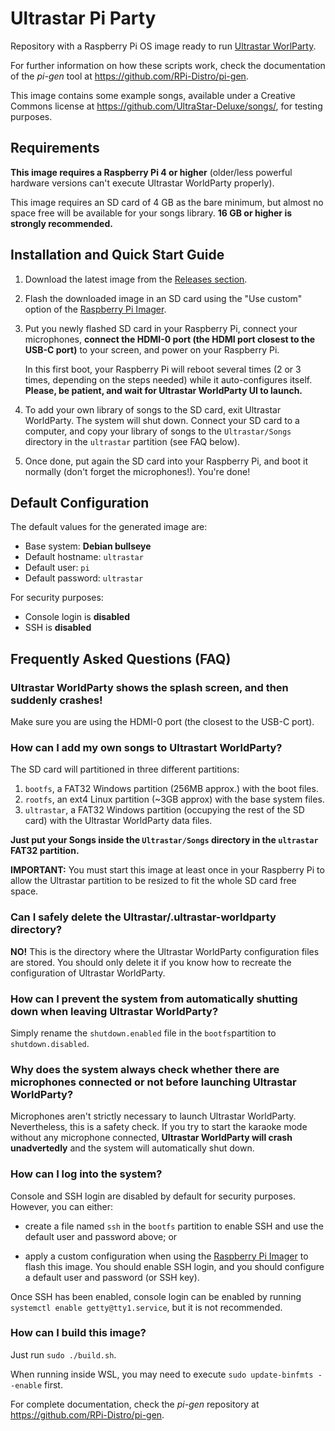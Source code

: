 # Ultrastar Pi Party

Repository with a Raspberry Pi OS image ready to run [Ultrastar WorlParty](https://github.com/ultrastares/ultrastar-worldparty).

For further information on how these scripts work, check the documentation of the _pi-gen_ tool at https://github.com/RPi-Distro/pi-gen.

This image contains some example songs, available under a Creative Commons license at https://github.com/UltraStar-Deluxe/songs/, for testing purposes.

## Requirements

**This image requires a Raspberry Pi 4 or higher** (older/less powerful hardware versions can't execute Ultrastar WorldParty properly).

This image requires an SD card of 4 GB as the bare minimum, but almost no space free will be available for your songs library. **16 GB or higher is strongly recommended.**

## Installation and Quick Start Guide

1. Download the latest image from the [Releases section](https://github.com/abelgomez/ultrastar-pi-party/releases).

2. Flash the downloaded image in an SD card using the "Use custom" option of the [Raspberry Pi Imager](https://www.raspberrypi.com/software/). 

3. Put you newly flashed SD card in your Raspberry Pi, connect your microphones, **connect the HDMI-0 port (the HDMI port closest to the USB-C port)** to your screen, and power on your Raspberry Pi.

    In this first boot, your Raspberry Pi will reboot several times (2 or 3 times, depending on the steps needed) while it auto-configures itself. **Please, be patient, and wait for Ultrastar WorldParty UI to launch.**

4. To add your own library of songs to the SD card, exit Ultrastar WorldParty. The system will shut down. Connect your SD card to a computer, and copy your library of songs to the `Ultrastar/Songs` directory in the `ultrastar` partition (see FAQ below).

5. Once done, put again the SD card into your Raspberry Pi, and boot it normally (don't forget the microphones!). You're done!

## Default Configuration

The default values for the generated image are:

* Base system: **Debian bullseye**
* Default hostname: `ultrastar`
* Default user: `pi`
* Default password: `ultrastar`

For security purposes:

* Console login is **disabled**
* SSH is **disabled**

## Frequently Asked Questions (FAQ)

### Ultrastar WorldParty shows the splash screen, and then suddenly crashes!

Make sure you are using the HDMI-0 port (the closest to the USB-C port).

### How can I add my own songs to Ultrastart WorldParty?

The SD card will partitioned in three different partitions:

1. `bootfs`, a FAT32 Windows partition (256MB approx.) with the boot files.
2. `rootfs`, an ext4 Linux partition (~3GB approx) with the base system files.
3. `ultrastar`, a FAT32 Windows partition (occupying the rest of the SD card) with the Ultrastar WorldParty data files. 

**Just put your Songs inside the `Ultrastar/Songs` directory in the `ultrastar` FAT32 partition.**

**IMPORTANT:** You must start this image at least once in your Raspberry Pi to allow the Ultrastar partition to be resized to fit the whole SD card free space.

### Can I safely delete the Ultrastar/.ultrastar-worldparty directory?

**NO!** This is the directory where the Ultrastar WorldParty configuration files are stored. You should only delete it if you know how to recreate the configuration of Ultrastar WorldParty.

### How can I prevent the system from automatically shutting down when leaving Ultrastar WorldParty?

Simply rename the `shutdown.enabled` file in the `bootfs`partition to `shutdown.disabled`.

### Why does the system always check whether there are microphones connected or not before launching Ultrastar WorldParty?

Microphones aren't strictly necessary to launch Ultrastar WorldParty. Nevertheless, this is a safety check. If you try to start the karaoke mode without any microphone connected, **Ultrastar WorldParty will crash unadvertedly** and the system will automatically shut down.

### How can I log into the system?

Console and SSH login are disabled by default for security purposes. However, you can either:

* create a file named `ssh` in the `bootfs` partition to enable SSH and use the default user and password above; or

* apply a custom configuration when using the [Raspberry Pi Imager](https://www.raspberrypi.com/software/) to flash this image. You should enable SSH login, and you should configure a default user and password (or SSH key).

Once SSH has been enabled, console login can be enabled by running `systemctl enable getty@tty1.service`, but it is not recommended.

### How can I build this image?

Just run `sudo ./build.sh`.

When running inside WSL, you may need to execute `sudo update-binfmts --enable` first.

For complete documentation, check the _pi-gen_ repository at https://github.com/RPi-Distro/pi-gen.
